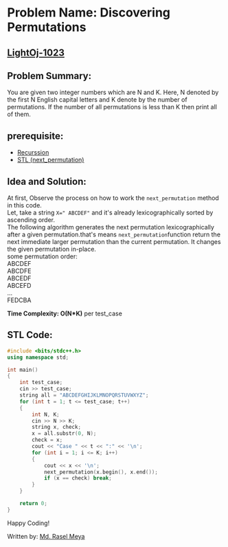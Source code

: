 # Problem Name: Discovering Permutations
## [LightOj-1023](https://lightoj.com/problem/discovering-permutations)
## Problem Summary:
You are given two integer numbers which are N and K.
Here, N denoted by the first N English capital letters and K denote by the number of permutations.
If the number of all permutations is less than K then print all of them.

## prerequisite:
 * [Recurssion](https://www.geeksforgeeks.org/recursion/)
 * [STL (next_permutation)](https://www.geeksforgeeks.org/stdnext_permutation-prev_permutation-c/)

## Idea and Solution:
At first, Observe the process on how to work the `next_permutation` method in this code.<br>
Let, take a string `X=" ABCDEF"` and it's already lexicographically sorted by ascending order.<br>
The following algorithm generates the next permutation lexicographically after a given permutation.that's means `next_permutation`function return the next immediate larger permutation than the current permutation.
It changes the given permutation in-place.<br>
some permutation order:<br>
ABCDEF<br>
ABCDFE<br>
ABCEDF<br>
ABCEFD<br>
...<br>
FEDCBA<br>

**Time Complexity: O(N*K)** per test_case<br>

## STL Code:
```cpp
#include <bits/stdc++.h>
using namespace std;

int main()
{
	int test_case;
	cin >> test_case;
	string all = "ABCDEFGHIJKLMNOPQRSTUVWXYZ";
	for (int t = 1; t <= test_case; t++)
	{
		int N, K;
		cin >> N >> K;
		string x, check;
		x = all.substr(0, N);
		check = x;
		cout << "Case " << t << ":" << '\n';
		for (int i = 1; i <= K; i++)
		{
			cout << x << '\n';
			next_permutation(x.begin(), x.end());
			if (x == check) break;
		}
	}

	return 0;
}
```
Happy Coding!

Written by: [Md. Rasel Meya](https://lightoj.com/user/rhrasel94)
